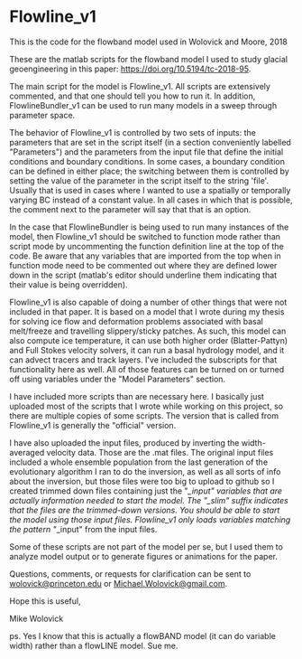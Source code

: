 # Flowline_v1
This is the code for the flowband model used in Wolovick and Moore, 2018

These are the matlab scripts for the flowband model I used to study glacial geoengineering in this paper:  https://doi.org/10.5194/tc-2018-95.  

The main script for the model is Flowline_v1.  All scripts are extensively commented, and that one should tell you how to run it.  In addition, FlowlineBundler_v1 can be used to run many models in a sweep through parameter space.  

The behavior of Flowline_v1 is controlled by two sets of inputs:  the parameters that are set in the script itself (in a section conveniently labelled "Parameters") and the parameters from the input file that define the initial conditions and boundary conditions.  In some cases, a boundary condition can be defined in either place; the switching between them is controlled by setting the value of the parameter in the script itself to the string 'file'.  Usually that is used in cases where I wanted to use a spatially or temporally varying BC instead of a constant value.  In all cases in which that is possible, the comment next to the parameter will say that that is an option.

In the case that FlowlineBundler is being used to run many instances of the model, then Flowline_v1 should be switched to function mode rather than script mode by uncommenting the function definition line at the top of the code.  Be aware that any variables that are imported from the top when in function mode need to be commented out where they are defined lower down in the script (matlab's editor should underline them indicating that their value is being overridden).  

Flowline_v1 is also capable of doing a number of other things that were not included in that paper.  It is based on a model that I wrote during my thesis for solving ice flow and deformation problems associated with basal melt/freeze and travelling slippery/sticky patches.  As such, this model can also compute ice temperature, it can use both higher order (Blatter-Pattyn) and Full Stokes velocity solvers, it can run a basal hydrology model, and it can advect tracers and track layers.  I've included the subscripts for that functionality here as well.  All of those features can be turned on or turned off using variables under the "Model Parameters" section.

I have included more scripts than are necessary here.  I basically just uploaded most of the scripts that I wrote while working on this project, so there are multiple copies of some scripts.  The version that is called from Flowline_v1 is generally the "official" version.

I have also uploaded the input files, produced by inverting the width-averaged velocity data.  Those are the .mat files.  The original input files included a whole ensemble population from the last generation of the evolutionary algorithm I ran to do the inversion, as well as all sorts of info about the inversion, but those files were too big to upload to github so I created trimmed down files containing just the "*_input" variables that are actually information needed to start the model.  The "_slim" suffix indicates that the files are the trimmed-down versions.  You should be able to start the model using those input files.  Flowline_v1 only loads variables matching the pattern "*_input" from the input files.

Some of these scripts are not part of the model per se, but I used them to analyze model output or to generate figures or animations for the paper.

Questions, comments, or requests for clarification can be sent to wolovick@princeton.edu or Michael.Wolovick@gmail.com.

Hope this is useful,

Mike Wolovick

ps.  Yes I know that this is actually a flowBAND model (it can do variable width) rather than a flowLINE model.  Sue me.
